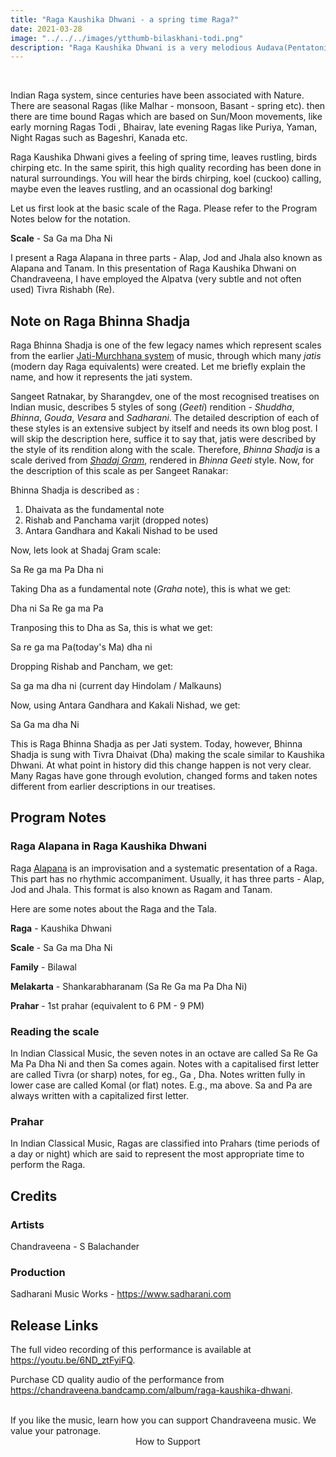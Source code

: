 ```yaml
---
title: "Raga Kaushika Dhwani - a spring time Raga?"
date: 2021-03-28
image: "../../../images/ytthumb-bilaskhani-todi.png"
description: "Raga Kaushika Dhwani is a very melodious Audava(Pentatonic) Raga, generally performed late evening / night time."
---
```


<you-tube videoid="6ND_ztFyiFQ"></you-tube>
<br>

Indian Raga system, since centuries have been associated with Nature. There are seasonal Ragas (like Malhar - monsoon, Basant - spring etc). then there are time bound Ragas which are based on Sun/Moon movements, like early morning Ragas Todi , Bhairav, late evening Ragas like Puriya, Yaman, Night Ragas such as Bageshri, Kanada etc.

Raga Kaushika Dhwani gives a feeling of spring time, leaves rustling, birds chirping etc. In the same spirit, this high quality recording has been done in natural surroundings. You will hear the birds chirping, koel (cuckoo) calling, maybe even the leaves rustling, and an ocassional dog barking!

Let us first look at the basic scale of the Raga. Please refer to the Program Notes below for the notation.

**Scale** - Sa Ga ma Dha Ni

I present a Raga Alapana in three parts - Alap, Jod and Jhala also known as Alapana and Tanam. In this presentation of Raga Kaushika Dhwani on Chandraveena, I have employed the Alpatva (very subtle and not often used) Tivra Rishabh (Re). 

## Note on Raga Bhinna Shadja

Raga Bhinna Shadja is one of the few legacy names which represent scales from the earlier [Jati-Murchhana system](/blog/grammar-of-music/) of music, through which many *jatis* (modern day Raga equivalents) were created. Let me briefly explain the name, and how it represents the jati system.

Sangeet Ratnakar, by Sharangdev, one of the most recognised treatises on Indian music, describes 5 styles of song (*Geeti*) rendition - *Shuddha*, *Bhinna*, *Gouda*, *Vesara* and *Sadharani*. The detailed description of each of these styles is an extensive subject by itself and needs its own blog post. I will skip the description here, suffice it to say that, jatis were described by the style of its rendition along with the scale. Therefore, *Bhinna Shadja* is a scale derived from [*Shadaj Gram*](https://puretones.sadharani.com/musicalscales/), rendered in *Bhinna Geeti* style. Now, for the description of this scale as per Sangeet Ranakar:

Bhinna Shadja is described as :
 1. Dhaivata as the fundamental note
 2. Rishab and Panchama varjit (dropped notes)
 3. Antara Gandhara and Kakali Nishad to be used

Now, lets look at Shadaj Gram scale:

Sa Re ga ma Pa Dha ni

Taking Dha as a fundamental note (*Graha* note), this is what we get:

Dha ni Sa Re ga ma Pa

Tranposing this to Dha as Sa, this is what we get:

Sa re ga ma Pa(today's Ma) dha ni

Dropping Rishab and Pancham, we get:

Sa ga ma dha ni (current day Hindolam / Malkauns)

Now, using Antara Gandhara and Kakali Nishad, we get:

Sa Ga ma dha Ni

This is Raga Bhinna Shadja as per Jati system. Today, however, Bhinna Shadja is sung with Tivra Dhaivat (Dha) making the scale similar to Kaushika Dhwani. At what point in history did this change happen is not very clear. Many Ragas have gone through evolution, changed forms and taken notes different from earlier descriptions in our treatises.

## Program Notes

### Raga Alapana in Raga Kaushika Dhwani

Raga [Alapana](/blog/raga-alapana/) is an improvisation and a systematic presentation of a Raga. This part has no rhythmic accompaniment. Usually, it has three parts - Alap, Jod and Jhala. This format is also known as Ragam and Tanam.

Here are some notes about the Raga and the Tala.

**Raga** - Kaushika Dhwani

**Scale** - Sa Ga ma Dha Ni

**Family** - Bilawal

**Melakarta** - Shankarabharanam (Sa Re Ga ma Pa Dha Ni)

**Prahar** - 1st prahar (equivalent to 6 PM  - 9 PM)

### Reading the scale
In Indian Classical Music, the seven notes in an octave are called Sa Re Ga Ma Pa Dha Ni and then Sa comes again. Notes with a capitalised first letter are called Tivra (or sharp) notes, for eg., Ga , Dha. Notes written fully in lower case are called Komal (or flat) notes. E.g., ma above. Sa and Pa are always written with a capitalized first letter.

### Prahar
In Indian Classical Music, Ragas are classified into Prahars (time periods of a day or night) which are said to represent the most appropriate time to perform the Raga.

## Credits
### Artists

Chandraveena - S Balachander

### Production
Sadharani Music Works - https://www.sadharani.com

## Release Links

The full video recording of this performance is available at https://youtu.be/6ND_ztFyiFQ.

Purchase CD quality audio of the performance from https://chandraveena.bandcamp.com/album/raga-kaushika-dhwani.

<br>

<notice-box>
If you like the music, learn how you can support Chandraveena music. We value your patronage.
<div style="text-align:center">
<my-button to="/support/">How to Support</my-button>
</div>
</notice-box>
